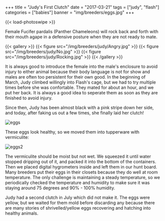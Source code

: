 +++
title = "Judy's First Clutch"
date = "2017-03-21"
tags = ["judy", "flash"]
categories = ["babies"]
banner = "img/breeders/eggs.jpg"
+++

{{< load-photoswipe >}}

Female Fucifer pardalis (Panther Chameleons) will rock back and forth with their mouth agape in a defensive posture when they are not ready to mate.

{{< gallery >}}
  {{< figure src="/img/breeders/judy/Angry.jpg" >}}
  {{< figure src="/img/breeders/judy/No.jpg" >}}
  {{< figure src="/img/breeders/judy/Rocking.jpg" >}}
{{< /gallery >}}

It is always good to introduce the female into the male's enclosure to avoid injury to either animal because their body language is not for show and males are often too persistent for their own good. In the beginning of March, Judy climbed willingly into Flash's cage, but we had to try multiple times before she was confortable. They mated for about an hour, and we put her back. It is always a good idea to seperate them as soon as they are finished to avoid injury.

Since then, Judy has been almost black with a pink stripe down her side, and today, after faking us out a few times, she finally laid her clutch!

![eggs](/img/breeders/eggs.jpg)

These eggs look healthy, so we moved them into tupperware with vermiculite:

![eggs2](/img/breeders/eggs1.jpg)

The vermiculite should be moist but not wet. We squeezed it until water stopped dripping out of it, and packed it into the bottom of the containers. Then we placed digital hygrometers inside and left them in our hunt board. Many breeders put their eggs in their closets because they do well at room temperature. The only challenge is maintaining a steady temperature, so we periodically checked the temperature and humidity to make sure it was staying around 75 degrees and 90% - 100% humidity.

Judy had a second clutch in July which did not make it. The eggs were yellow, but we waited for them mold before discarding any because there are many stories of shrivelled/yellow eggs recovering and hatching into healthy animals.
